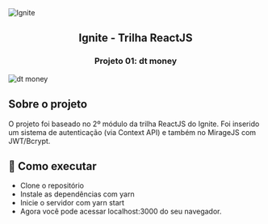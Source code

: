 <img alt="Ignite" src="https://i.imgur.com/XIYqKzO.png">
<h2 align="center">
  Ignite - Trilha ReactJS
</h2>
<h3 align="center">
  Projeto 01: dt money
</h3>
<img alt="dt money" src="https://i.imgur.com/UCTykCr.png">

## Sobre o projeto

O projeto foi baseado no 2º módulo da trilha ReactJS do Ignite. Foi inserido um sistema de autenticação (via Context API) e também no MirageJS com JWT/Bcrypt.

## 🚀 Como executar

- Clone o repositório
- Instale as dependências com yarn
- Inicie o servidor com yarn start
- Agora você pode acessar localhost:3000 do seu navegador.

